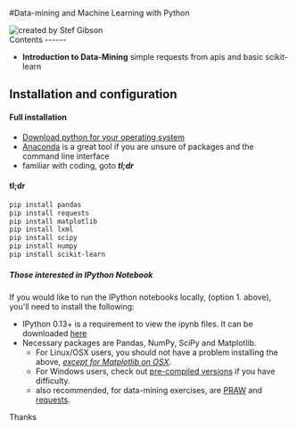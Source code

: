 #Data-mining and Machine Learning with Python

<div><img title="created by Stef Gibson" src="https://www.python.org/static/community_logos/python-logo-master-v3-TM.png"/></div>
Contents
------

* **Introduction to Data-Mining**
	simple requests from apis and basic scikit-learn

Installation and configuration
------



#### Full installation

* [Download python for your operating system](https://www.python.org/downloads/)
* [Anaconda](https://www.continuum.io/downloads) is a great tool if you are unsure of packages and the command line interface
* familiar with coding, goto ***tl;dr***

#### tl;dr
```bash
pip install pandas
pip install requests
pip install matplotlib
pip install lxml
pip install scipy
pip install numpy
pip install scikit-learn
```

##### Those interested in IPython Notebook

If you would like to run the IPython notebooks locally, (option 1. above), you'll need to install the following:

-  IPython 0.13+ is a requirement to view the ipynb files. It can be downloaded [here](http://ipython.org/ipython-doc/dev/install/index.html) 
- Necessary packages are Pandas, NumPy, SciPy and Matplotlib.   
   -  For Linux/OSX users, you should not have a problem installing the above, [*except for Matplotlib on OSX*](http://www.penandpants.com/2012/02/24/install-python/).
   -  For Windows users, check out [pre-compiled versions](http://www.lfd.uci.edu/~gohlke/pythonlibs/) if you have difficulty. 
   - also recommended, for data-mining exercises, are [PRAW](https://github.com/praw-dev/praw) and [requests](https://github.com/kennethreitz/requests). 


Thanks
